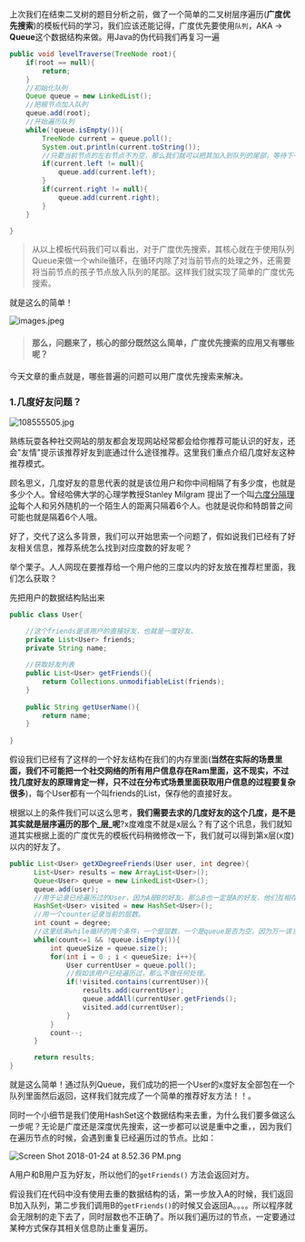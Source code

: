 上次我们在结束二叉树的题目分析之前，做了一个简单的二叉树层序遍历(**广度优先搜索**)的模板代码的学习，我们应该还能记得，广度优先要使用```队列```，AKA -> **Queue**这个数据结构来做。用Java的伪代码我们再复习一遍

```java
public void levelTraverse(TreeNode root){
	if(root == null){
    	return;
    }
    //初始化队列
	Queue queue = new LinkedList();
    //把根节点加入队列
    queue.add(root);
    //开始遍历队列
    while(!queue.isEmpty()){
    	TreeNode current = queue.poll();
        System.out.println(current.toString());
        //只要当前节点的左右节点不为空，那么我们就可以把其加入到队列的尾部，等待下一次遍历，我们continue这个while循环
        if(current.left != null){
        	queue.add(current.left);
        }
        if(current.right != null){
        	queue.add(current.right);
        }
    }

}

```

>从以上模板代码我们可以看出，对于广度优先搜索，其核心就在于使用队列Queue来做一个while循环，在循环内除了对当前节点的处理之外，还需要将当前节点的孩子节点放入队列的尾部。这样我们就实现了简单的广度优先搜索。

就是这么的简单！

![images.jpeg](http://upload-images.jianshu.io/upload_images/1777208-462747a342c2d042.jpeg?imageMogr2/auto-orient/strip%7CimageView2/2/w/1240)

> #### 那么，问题来了，核心的部分既然这么简单，广度优先搜索的应用又有哪些呢？

今天文章的重点就是，哪些普遍的问题可以用广度优先搜索来解决。

### 1.几度好友问题？

![108555505.jpg](http://upload-images.jianshu.io/upload_images/1777208-b30959d2539c3023.jpg?imageMogr2/auto-orient/strip%7CimageView2/2/w/1240)


熟练玩耍各种社交网站的朋友都会发现网站经常都会给你推荐可能认识的好友，还会"友情"提示该推荐好友到底通过什么途径推荐。这里我们重点介绍几度好友这种推荐模式。

顾名思义，几度好友的意思代表的就是该位用户和你中间相隔了有多少度，也就是多少个人。曾经哈佛大学的心理学教授Stanley Milgram 提出了一个叫[六度分隔理论](https://baike.baidu.com/item/%E5%85%AD%E5%BA%A6%E5%88%86%E9%9A%94%E7%90%86%E8%AE%BA)每个人和另外随机的一个陌生人的距离只隔着6个人。也就是说你和特朗普之间可能也就是隔着6个人哦。

好了，交代了这么多背景，我们可以开始思索一个问题了，假如说我们已经有了好友相关信息，推荐系统怎么找到对应度数的好友呢？

举个栗子。人人网现在要推荐给一个用户他的三度以内的好友放在推荐栏里面，我们怎么获取？

先把用户的数据结构贴出来

```java
public class User{

	//这个friends是该用户的直接好友，也就是一度好友、
	private List<User> friends;
    private String name;
    
    //获取好友列表
    public List<User> getFriends(){
    	return Collections.unmodifiableList(friends);
    }
    
    public String getUserName(){
    	return name;
    }
    
}

```

假设我们已经有了这样的一个好友结构在我们的内存里面(**当然在实际的场景里面，我们不可能把一个社交网络的所有用户信息存在Ram里面，这不现实，不过找几度好友的原理肯定一样，只不过在分布式场景里面获取用户信息的过程要复杂很多**)，每个User都有一个叫friends的List，保存他的直接好友。

根据以上的条件我们可以这么思考，**我们需要去求的几度好友的这个几度，是不是其实就是层序遍历的那个_层_呢**?x度难度不就是x层么？有了这个讯息，我们就知道其实根据上面的广度优先的模板代码稍微修改一下，我们就可以得到第x层(x度)以内的好友了。

```java
public List<User> getXDegreeFriends(User user, int degree){
      List<User> results = new ArrayList<User>();
      Queue<User> queue = new LinkedList<User>();
      queue.add(user);
      //用于记录已经遍历过的User，因为A是B的好友，那么B也一定是A的好友，他们互相存在于对方的friends列表中。
      HashSet<User> visited = new HashSet<User>();
      //用一个counter记录当前的层数。
      int count = degree;
      //这里结束while循环的两个条件，一个是层数，一个是queue是否为空，因为万一该当前用户压根就没有那么多层的社交网络，比如他压根就没有朋友。
      while(count<=1 && !queue.isEmpty()){
          int queueSize = queue.size();
          for(int i = 0 ; i < queueSize; i++){
              User currentUser = queue.poll();
              //假如该用户已经遍历过，那么不做任何处理。
              if(!visited.contains(currentUser)){
                  results.add(currentUser);
                  queue.addAll(currentUser.getFriends();
                  visited.add(currentUser);
              }
          }
          count--;
      }

      return results;
}
```
就是这么简单！通过队列Queue，我们成功的把一个User的x度好友全部包在一个队列里面然后返回，这样我们就完成了一个简单的推荐好友方法！！。

同时一个小细节是我们使用HashSet这个数据结构来去重，为什么我们要多做这么一步呢？无论是广度还是深度优先搜索，这一步都可以说是重中之重，，因为我们在遍历节点的时候，会遇到重复已经遍历过的节点。比如：

![Screen Shot 2018-01-24 at 8.52.36 PM.png](http://upload-images.jianshu.io/upload_images/1777208-623edfd47e6c8807.png?imageMogr2/auto-orient/strip%7CimageView2/2/w/1240)

A用户和B用户互为好友，所以他们的```getFriends()``` 方法会返回对方。

假设我们在代码中没有使用去重的数据结构的话，第一步放入A的时候，我们返回B加入队列，第二步我们调用B的```getFriends()```的时候又会返回A。。。。所以程序就会无限制的走下去了，同时层数也不正确了。所以我们遍历过的节点，一定要通过某种方式保存其相关信息防止重复遍历。







